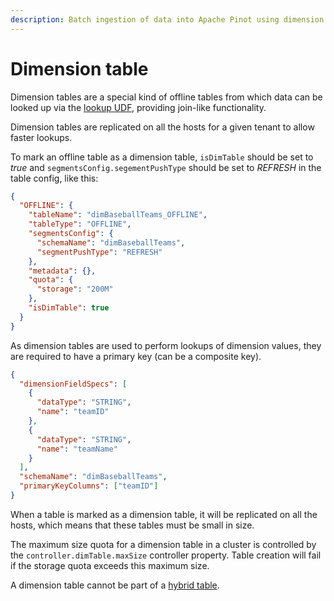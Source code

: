```yaml
---
description: Batch ingestion of data into Apache Pinot using dimension tables.
---
```


# Dimension table

Dimension tables are a special kind of offline tables from which data can be looked up via the [lookup UDF](../../../users/user-guide-query/lookup-udf-join.md), providing join-like functionality.

Dimension tables are replicated on all the hosts for a given tenant to allow faster lookups.

To mark an offline table as a dimension table, `isDimTable` should be set to _true_ and `segmentsConfig.segementPushType` should be set to _REFRESH_ in the table config, like this:

```json
{
  "OFFLINE": {
    "tableName": "dimBaseballTeams_OFFLINE",
    "tableType": "OFFLINE",
    "segmentsConfig": {
      "schemaName": "dimBaseballTeams",
      "segmentPushType": "REFRESH"
    },
    "metadata": {},
    "quota": {
      "storage": "200M"
    },
    "isDimTable": true
  }
}
```

As dimension tables are used to perform lookups of dimension values, they are required to have a primary key (can be a composite key).

```json
{
  "dimensionFieldSpecs": [
    {
      "dataType": "STRING",
      "name": "teamID"
    },
    {
      "dataType": "STRING",
      "name": "teamName"
    }
  ],
  "schemaName": "dimBaseballTeams",
  "primaryKeyColumns": ["teamID"]
}
```

When a table is marked as a dimension table, it will be replicated on all the hosts, which means that these tables must be small in size.

The maximum size quota for a dimension table in a cluster is controlled by the `controller.dimTable.maxSize` controller property. Table creation will fail if the storage quota exceeds this maximum size.

A dimension table cannot be part of a [hybrid table](../../components/table/#hybrid-table).
